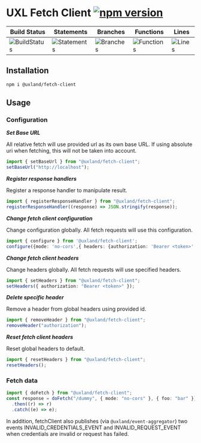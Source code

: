 # UXL Fetch Client [![npm version](https://badge.fury.io/js/%40uxland%2Ffetch-client.svg)](https://badge.fury.io/js/%40uxland%2Ffetch-client)

| Build Status                                    | Statements                                    | Branches                                  | Functions                                   | Lines                               |
| ----------------------------------------------- | --------------------------------------------- | ----------------------------------------- | ------------------------------------------- | ----------------------------------- |
| ![BuildStatus](#buildstatus# "Building Status") | ![Statements](#statements# "Make me better!") | ![Branches](#branches# "Make me better!") | ![Functions](#functions# "Make me better!") | ![Lines](#lines# "Make me better!") |

## Installation

`npm i @uxland/fetch-client`

## Usage

### Configuration

**_Set Base URL_**

All relative fetch will use provided url as its own base URL. If using absolute uri when fetching, this will not be taken into account.

```typescript
import { setBaseUrl } from "@uxland/fetch-client";
setBaseUrl("http://localhost");
```

**_Register response handlers_**

Register a response handler to manipulate result.

```typescript
import { registerResponseHandler } from "@uxland/fetch-client";
registerResponseHandler((response) => JSON.stringify(response));
```

**_Change fetch client configuration_**

Change configuration globally. All fetch requests will use this configuration.

```typescript
import { configure } from '@uxland/fetch-client';
configure({mode: 'no-cors',{ headers: {authorization: 'Bearer <token>' }}});
```

**_Change fetch client headers_**

Change headers globally. All fetch requests will use specified headers.

```typescript
import { setHeaders } from "@uxland/fetch-client";
setHeaders({ authorization: "Bearer <token>" });
```

**_Delete specific header_**

Remove a header from global headers using provided id.

```typescript
import { removeHeader } from "@uxland/fetch-client";
removeHeader("authorization");
```

**_Reset fetch client headers_**

Reset global headers to default.

```typescript
import { resetHeaders } from "@uxland/fetch-client";
resetHeaders();
```

### Fetch data

```typescript
import { doFetch } from "@uxland/fetch-client";
const response = doFetch("/dummy", { mode: "no-cors" }, { foo: "bar" })
  .then((r) => r)
  .catch((e) => e);
```

In addition, fetchClient also publishes (via `@uxland/event-aggregator`) two events INVALID_CREDENTIALS_EVENT and INVALID_REQUEST_EVENT when credentials are invalid or request has failed.
